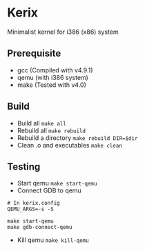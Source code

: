 Kerix
=====

Minimalist kernel for i386 (x86) system

## Prerequisite
- gcc (Compiled with v4.9.1)
- qemu (with i386 system)
- make (Tested with v4.0)

## Build
* Build all
`make all`
* Rebuild all
`make rebuild`
* Rebuild a directory
`make rebuild DIR=$dir`
* Clean .o and executables
`make clean`

## Testing
* Start qemu
`make start-qemu`
* Connect GDB to qemu
```
# In kerix.config
QEMU_ARGS=-s -S

make start-qemu
make gdb-connect-qemu
```
* Kill qemu
`make kill-qemu`